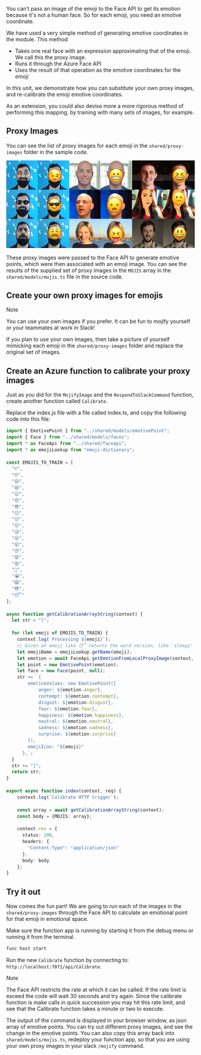 You can’t pass an image of the emoji to the Face API to get its emotion because it's not a human face. So for each emoji, you need an emotive coordinate.

We have used a very simple method of generating emotive coordinates in the module. This method

- Takes one real face with an expression approximating that of the emoji. We call this the proxy image.
- Runs it through the Azure Face API
- Uses the result of that operation as the emotive coordinates for the emoji

In this unit, we demonstrate how you can substitute your own proxy images, and re-calibrate the emoji emotive coordinates.

As an extension, you could also devise more a more rigorous method of performing this mapping, by training with many sets of images, for example.

## Proxy Images

You can see the list of proxy images for each emoji in the `shared/proxy-images` folder in the sample code.

![A set of paired images of some of the Cloud Developer Advocates making various expressive faces next to their matching mojified images.](../media/team.jpg)

These proxy images were passed to the Face API to generate emotive points, which were then associated with an emoji image. You can see the results of the supplied set of proxy images in the `MOJIS` array in the `shared/models/mojis.ts` file in the source code.

## Create your own proxy images for emojis

>[!NOTE]
> You can use your own images if you prefer. It can be fun to mojify yourself or your teammates at work in Slack!

If you plan to use your own images, then take a picture of yourself mimicking each emoji in the `shared/proxy-images` folder and replace the original set of images.

## Create an Azure function to calibrate your proxy images

Just as you did for the `MojifyImage` and the `RespondToSlackCommand` function, create another function called `Calibrate`.

Replace the index.js file with a file called index.ts, and copy the following code into this file:

```typescript
import { EmotivePoint } from "../shared/models/emotivePoint";
import { Face } from "../shared/models/faces";
import * as FaceApi from "../shared/faceapi";
import * as emojiLookup from "emoji-dictionary";

const EMOJIS_TO_TRAIN = [
  "☺️",
  "🤓",
  "😃",
  "😆",
  "😉",
  "😍",
  "😎",
  "😐",
  "😕",
  "😖",
  "😘",
  "😜",
  "😝",
  "😠",
  "😧",
  "😩",
  "😬",
  "😭",
  "😱",
  "😳",
  "😴"
];

async function getCalibrationArrayString(context) {
  let str = "[";

  for (let emoji of EMOJIS_TO_TRAIN) {
    context.log(`Processing ${emoji}`);
    // Given an emoji like 😴 returns the word version, like 'sleepy'
    let emojiName = emojiLookup.getName(emoji);
    let emotion = await FaceApi.getEmotionFromLocalProxyImage(context, emojiName);
    let point = new EmotivePoint(emotion);
    let face = new Face(point, null);
    str += `{
        emotiveValues: new EmotivePoint({
            anger: ${emotion.anger},
            contempt: ${emotion.contempt},
            disgust: ${emotion.disgust},
            fear: ${emotion.fear},
            happiness: ${emotion.happiness},
            neutral: ${emotion.neutral},
            sadness: ${emotion.sadness},
            surprise: ${emotion.surprise}
        }),
        emojiIcon: "${emoji}"
      },`;
  }
  str += "]";
  return str;
}

export async function index(context, req) {
    context.log(`Calibrate HTTP trigger`);

    const array = await getCalibrationArrayString(context);
    const body = {MOJIS: array};

    context.res = {
      status: 200,
      headers: {
        "Content-Type": "application/json"
      },
      body: body
    };
}
```

## Try it out

Now comes the fun part! We are going to run each of the images in the `shared/proxy-images` through the Face API to calculate an emotional point for that emoji in emotional space.

Make sure the function app is running by starting it from the debug menu or running it from the terminal.

```bash
func host start
```

Run the new `Calibrate` function by connecting to: `http://localhost:7071/api/Calibrate`.

> [!NOTE]
> The Face API restricts the rate at which it can be called. If the rate limit is exceed the code will wait 30 seconds and try again. Since the calibrate function is make calls in quick succession you may hit this rate limit, and see that the Calibrate function takes a minute or two to execute.

The output of the command is displayed in your browser window, as json array of emotive points. You can try out different proxy images, and see the change in the emotive points. You can also copy this array back into `shared/models/mojis.ts`, redeploy your function app, so that you are using your own proxy images in your slack `/mojify` command.

